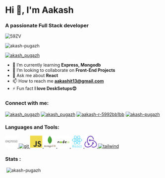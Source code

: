 <h1 align="left">Hi 👋, I'm Aakash</h1>
<h3 align="left">A passionate Full Stack developer</h3>

![59ZV](https://github.com/Akash-pugazh/Akash-Pugazh/assets/89995392/e9e60963-70db-48a8-9de3-fd6fb7b47384)


<p align="left"> <img src="https://komarev.com/ghpvc/?username=akash-pugazh&label=Profile%20views&color=0e75b6&style=flat" alt="akash-pugazh" /> </p>

<p align="left"> <a href="https://twitter.com/akash_pugazh" target="blank"><img src="https://img.shields.io/twitter/follow/akash_pugazh?logo=twitter&style=for-the-badge" alt="akash_pugazh" /></a> </p>

- 🌱 I’m currently learning **Express, Mongodb**
- 👯 I’m looking to collaborate on **Front-End Projects**
- 💬 Ask me about **React**
- 📫 How to reach me **aakashit13@gmail.com**
- ⚡ Fun fact **I love DeskSetups😍**



<h3 align="left">Connect with me:</h3>
<p align="left">
<a href="https://dev.to/akash_pugazh" target="blank"><img align="center" src="https://raw.githubusercontent.com/rahuldkjain/github-profile-readme-generator/master/src/images/icons/Social/devto.svg" alt="akash_pugazh" height="30" width="40" /></a>
<a href="https://twitter.com/akash_pugazh" target="blank"><img align="center" src="https://raw.githubusercontent.com/rahuldkjain/github-profile-readme-generator/master/src/images/icons/Social/twitter.svg" alt="akash_pugazh" height="30" width="40" /></a>
<a href="https://linkedin.com/in/aakash-r-5992bb1bb" target="blank"><img align="center" src="https://raw.githubusercontent.com/rahuldkjain/github-profile-readme-generator/master/src/images/icons/Social/linked-in-alt.svg" alt="aakash-r-5992bb1bb" height="30" width="40" /></a>
<a href="https://www.leetcode.com/akash-pugazh" target="blank"><img align="center" src="https://raw.githubusercontent.com/rahuldkjain/github-profile-readme-generator/master/src/images/icons/Social/leet-code.svg" alt="akash-pugazh" height="30" width="40" /></a>
</p>

<h3 align="left">Languages and Tools:</h3>
<p align="left"> <a href="https://expressjs.com" target="_blank" rel="noreferrer"> <img src="https://raw.githubusercontent.com/devicons/devicon/master/icons/express/express-original-wordmark.svg" alt="express" width="40" height="40"/> </a> <a href="https://git-scm.com/" target="_blank" rel="noreferrer"> <img src="https://www.vectorlogo.zone/logos/git-scm/git-scm-icon.svg" alt="git" width="40" height="40"/> </a> <a href="https://developer.mozilla.org/en-US/docs/Web/JavaScript" target="_blank" rel="noreferrer"> <img src="https://raw.githubusercontent.com/devicons/devicon/master/icons/javascript/javascript-original.svg" alt="javascript" width="40" height="40"/> </a> <a href="https://www.mongodb.com/" target="_blank" rel="noreferrer"> <img src="https://raw.githubusercontent.com/devicons/devicon/master/icons/mongodb/mongodb-original-wordmark.svg" alt="mongodb" width="40" height="40"/> </a> <a href="https://nodejs.org" target="_blank" rel="noreferrer"> <img src="https://raw.githubusercontent.com/devicons/devicon/master/icons/nodejs/nodejs-original-wordmark.svg" alt="nodejs" width="40" height="40"/> </a> <a href="https://reactjs.org/" target="_blank" rel="noreferrer"> <img src="https://raw.githubusercontent.com/devicons/devicon/master/icons/react/react-original-wordmark.svg" alt="react" width="40" height="40"/> </a> <a href="https://redux.js.org" target="_blank" rel="noreferrer"> <img src="https://raw.githubusercontent.com/devicons/devicon/master/icons/redux/redux-original.svg" alt="redux" width="40" height="40"/> </a> <a href="https://tailwindcss.com/" target="_blank" rel="noreferrer"> <img src="https://www.vectorlogo.zone/logos/tailwindcss/tailwindcss-icon.svg" alt="tailwind" width="40" height="40"/> </a> </p>

<h3 align="left">Stats :</h3>
<p>&nbsp;<img align="center" src="https://github-readme-stats.vercel.app/api?username=akash-pugazh&show_icons=true&locale=en" alt="akash-pugazh" /></p>
